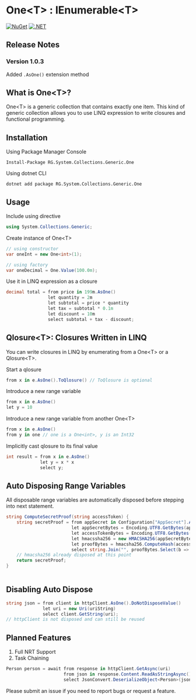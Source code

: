 # One&lt;T&gt; : IEnumerable&lt;T&gt;
[![NuGet](https://img.shields.io/nuget/v/RG.System.Collections.Generic.One.svg)](https://www.nuget.org/packages/RG.System.Collections.Generic.One/) [![.NET](https://github.com/ronnygunawan/one/actions/workflows/dotnet.yml/badge.svg)](https://github.com/ronnygunawan/one/actions/workflows/dotnet.yml)

## Release Notes
### Version 1.0.3
Added `.AsOne()` extension method

## What is One&lt;T&gt;?
One&lt;T&gt; is a generic collection that contains exactly one item. This kind of generic collection allows you to use LINQ expression to write closures and functional programming.

## Installation
Using Package Manager Console
```
Install-Package RG.System.Collections.Generic.One
```
Using dotnet CLI
```
dotnet add package RG.System.Collections.Generic.One
```

## Usage
Include using directive
```csharp
using System.Collections.Generic;
```
Create instance of One&lt;T&gt;
```csharp
// using constructor
var oneInt = new One<int>(1);

// using factory
var oneDecimal = One.Value(100.0m);
```
Use it in LINQ expression as a closure
```csharp
decimal total = from price in 199m.AsOne()
                let quantity = 2m
                let subtotal = price * quantity
                let tax = subtotal * 0.1m
                let discount = 10m
                select subtotal + tax - discount;
```

## Qlosure&lt;T&gt;: Closures Written in LINQ
You can write closures in LINQ by enumerating from a One&lt;T&gt; or a Qlosure&lt;T&gt;.

Start a qlosure
```csharp
from x in e.AsOne().ToQlosure() // ToQlosure is optional
```

Introduce a new range variable
```csharp
from x in e.AsOne()
let y = 10
```

Introduce a new range variable from another One&lt;T&gt;
```csharp
from x in e.AsOne()
from y in one // one is a One<int>, y is an Int32
```

Implicitly cast qlosure to its final value
```csharp
int result = from x in e.AsOne()
             let y = x * x
             select y;
```

## Auto Disposing Range Variables
All disposable range variables are automatically disposed before stepping into next statement.
```csharp
string ComputeSecretProof(string accessToken) {
    string secretProof = from appSecret in Configuration["AppSecret"].AsOne()
                         let appSecretBytes = Encoding.UTF8.GetBytes(appSecret)
                         let accessTokenBytes = Encoding.UTF8.GetBytes(accessToken)
                         let hmacssha256 = new HMACSHA256(appSecretBytes)
                         let proofBytes = hmacsha256.ComputeHash(accessTokenBytes)
                         select string.Join("", proofBytes.Select(b => b.ToString("x2")));
    // hmacsha256 already disposed at this point
    return secretProof;
}
                     
```

## Disabling Auto Dispose
```csharp
string json = from client in httpClient.AsOne().DoNotDisposeValue()
              let uri = new Uri(uriString)
              select client.GetString(uri);
// httpClient is not disposed and can still be reused
```

## Planned Features
1. Full NRT Support
2. Task Chaining
```csharp
Person person = await from response in httpClient.GetAsync(uri)
                      from json in response.Content.ReadAsStringAsync()
                      select JsonConvert.DeserializeObject<Person>(json);
```

Please submit an issue if you need to report bugs or request a feature.

